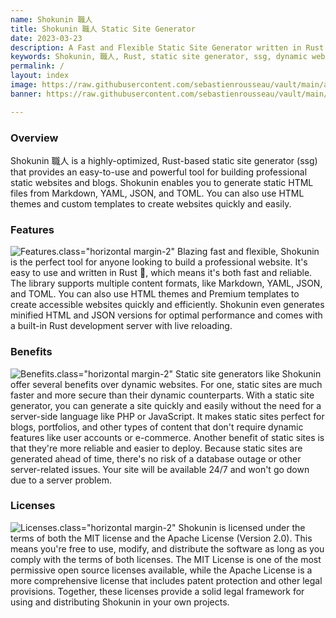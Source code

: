 ```yaml
---
name: Shokunin 職人
title: Shokunin 職人 Static Site Generator
date: 2023-03-23
description: A Fast and Flexible Static Site Generator written in Rust.
keywords: Shokunin, 職人, Rust, static site generator, ssg, dynamic websites, HTML themes, templates, Markdown, YAML, JSON, TOML
permalink: /
layout: index
image: https://raw.githubusercontent.com/sebastienrousseau/vault/main/assets/demo/images/logo.min.svg
banner: https://raw.githubusercontent.com/sebastienrousseau/vault/main/assets/demo/images/jj-ying-9Qwbfa_RM94-unsplash.jpg "Photo by JJ Ying on Unsplash"

---
```


### Overview

Shokunin 職人 is a highly-optimized, Rust-based static site generator (ssg) that provides an easy-to-use and powerful tool for building professional static websites and blogs. Shokunin enables you to generate static HTML files from Markdown, YAML, JSON, and TOML. You can also use HTML themes and custom templates to create websites quickly and easily.

### Features

![Features](https://raw.githubusercontent.com/sebastienrousseau/vault/main/assets/shokunin/icon/ico-hatsune.png "Features").class="horizontal margin-2" Blazing fast and flexible, Shokunin is the perfect tool for anyone looking to build a professional website. It's easy to use and written in Rust 🦀, which means it's both fast and reliable. The library supports multiple content formats, like Markdown, YAML, JSON, and TOML. You can also use HTML themes and Premium templates to create accessible websites quickly and efficiently. Shokunin even generates minified HTML and JSON versions for optimal performance and comes with a built-in Rust development server with live reloading.

### Benefits

![Benefits](https://raw.githubusercontent.com/sebastienrousseau/vault/main/assets/shokunin/icon/ico-iori.png "Benefits").class="horizontal margin-2" Static site generators like Shokunin offer several benefits over dynamic websites. For one, static sites are much faster and more secure than their dynamic counterparts. With a static site generator, you can generate a site quickly and easily without the need for a server-side language like PHP or JavaScript. It makes static sites perfect for blogs, portfolios, and other types of content that don't require dynamic features like user accounts or e-commerce. Another benefit of static sites is that they're more reliable and easier to deploy. Because static sites are generated ahead of time, there's no risk of a database outage or other server-related issues. Your site will be available 24/7 and won't go down due to a server problem.

### Licenses

![Licenses](https://raw.githubusercontent.com/sebastienrousseau/vault/main/assets/shokunin/icon/ico-chika.png "Licenses").class="horizontal margin-2" Shokunin is licensed under the terms of both the MIT license and the Apache License (Version 2.0). This means you're free to use, modify, and distribute the software as long as you comply with the terms of both licenses. The MIT License is one of the most permissive open source licenses available, while the Apache License is a more comprehensive license that includes patent protection and other legal provisions. Together, these licenses provide a solid legal framework for using and distributing Shokunin in your own projects.
